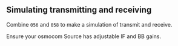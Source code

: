 ## Simulating transmitting and receiving

Combine `056` and `058` to make a simulation of transmit and receive.

Ensure your osmocom Source has adjustable IF and BB gains.
